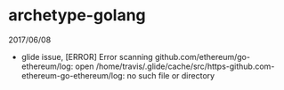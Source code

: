 # archetype-golang

2017/06/08
 - glide issue, [ERROR]	Error scanning github.com/ethereum/go-ethereum/log: open /home/travis/.glide/cache/src/https-github.com-ethereum-go-ethereum/log: no such file or directory